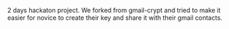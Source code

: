 2 days hackaton project.
We forked from gmail-crypt and tried to make it easier for novice to create their key and share it with their gmail contacts.
